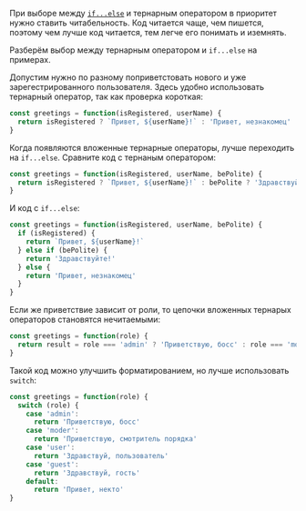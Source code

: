 При выборе между [`if...else`](/js/if-else/) и тернарным оператором в приоритет нужно ставить читабельность. Код читается чаще, чем пишется, поэтому чем лучше код читается, тем легче его понимать и иземнять.

Разберём выбор между тернарным оператором и `if...else` на примерах.

Допустим нужно по разному поприветстовать нового и уже зарегестрированного пользователя. Здесь удобно использовать тернарный оператор, так как проверка короткая:

```js
const greetings = function(isRegistered, userName) {
  return isRegistered ? `Привет, ${userName}!` : 'Привет, незнакомец'
}
```

Когда появляются вложенные тернарные операторы, лучше переходить на `if...else`. Сравните код с тернаным оператором:

```js
const greetings = function(isRegistered, userName, bePolite) {
  return isRegistered ? `Привет, ${userName}!` : bePolite ? 'Здравствуйте!' : 'Привет, незнакомец'
}
```

И код с `if...else`:

```js
const greetings = function(isRegistered, userName, bePolite) {
  if (isRegistered) {
    return `Привет, ${userName}!`
  } else if (bePolite) {
    return 'Здравствуйте!'
  } else {
    return 'Привет, незнакомец'
  }
}
```

Если же приветствие зависит от роли, то цепочки вложенных тернарых операторов становятся нечитаемыми:

```js
const greetings = function(role) {
  return result = role === 'admin' ? 'Приветствую, босс' : role === 'moder' ? 'Приветствую, смотритель порядка' : role === 'user' : 'Здравствуй, пользователь' ? role === 'guest' ? 'Здравствуй, гость' : 'Привет, некто'
}
```

Такой код можно улучшить форматированием, но лучше использовать `switch`:

```js
const greetings = function(role) {
  switch (role) {
    case 'admin':
      return 'Приветствую, босс'
    case 'moder':
      return 'Приветствую, смотритель порядка'
    case 'user':
      return 'Здравствуй, пользователь'
    case 'guest':
      return 'Здравствуй, гость'
    default:
      return 'Привет, некто'
}
```
